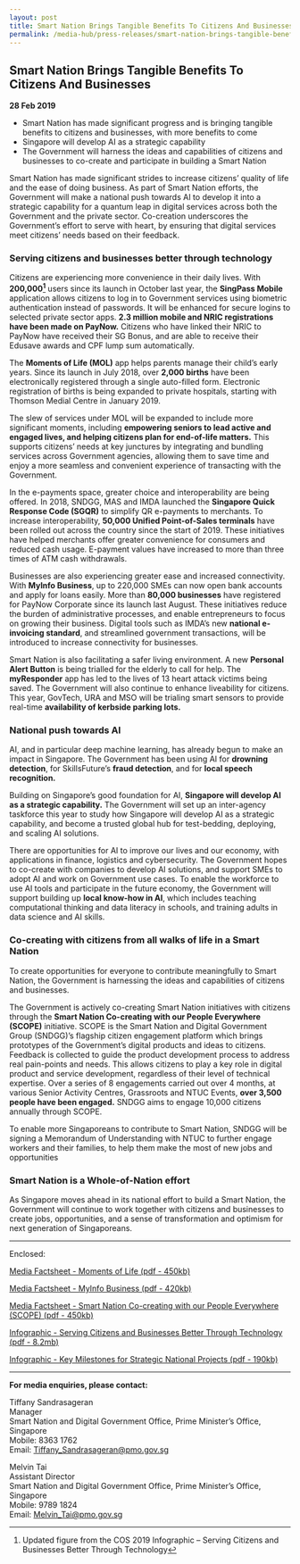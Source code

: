 ```yaml
---
layout: post
title: Smart Nation Brings Tangible Benefits To Citizens And Businesses
permalink: /media-hub/press-releases/smart-nation-brings-tangible-benefits-to-citizens-and-businesses/
---
```

## Smart Nation Brings Tangible Benefits To Citizens And Businesses

**28 Feb 2019**

* Smart Nation has made significant progress and is bringing tangible benefits to citizens and businesses, with more benefits to come
* Singapore will develop AI as a strategic capability
* The Government will harness the ideas and capabilities of citizens and businesses to co-create and participate in building a Smart Nation

Smart Nation has made significant strides to increase citizens’ quality of life and the ease of doing business. As part of Smart Nation efforts, the Government will make a national push towards AI to develop it into a strategic capability for a quantum leap in digital services across both the Government and the private sector. Co-creation underscores the Government’s effort to serve with heart, by ensuring that digital services meet citizens’ needs based on their feedback.

### Serving citizens and businesses better through technology

Citizens are experiencing more convenience in their daily lives. With **200,000[^1]** users since its launch in October last year, the **SingPass Mobile** application allows citizens to log in to Government services using biometric authentication instead of passwords. It will be enhanced for secure logins to selected private sector apps. **2.3 million mobile and NRIC registrations have been made on PayNow.** Citizens who have linked their NRIC to PayNow have received their SG Bonus, and are able to receive their Edusave awards and CPF lump sum automatically.

[^1]: Updated figure from the COS 2019 Infographic – Serving Citizens and Businesses Better Through Technology

The **Moments of Life (MOL)** app helps parents manage their child’s early years. Since its launch in July 2018, over **2,000 births** have been electronically registered through a single auto-filled form. Electronic registration of births is being expanded to private hospitals, starting with Thomson Medial Centre in January 2019.

The slew of services under MOL will be expanded to include more significant moments, including **empowering seniors to lead active and engaged lives, and helping citizens plan for end-of-life matters.** This supports citizens’ needs at key junctures by integrating and bundling services across Government agencies, allowing them to save time and enjoy a more seamless and convenient experience of transacting with the Government.

In the e-payments space, greater choice and interoperability are being offered. In 2018, SNDGG, MAS and IMDA launched the **Singapore Quick Response Code (SGQR)** to simplify QR e-payments to merchants. To increase interoperability, **50,000 Unified Point-of-Sales terminals** have been rolled out across the country since the start of 2019. These initiatives have helped merchants offer greater convenience for consumers and reduced cash usage. E-payment values have increased to more than three times of ATM cash withdrawals.

Businesses are also experiencing greater ease and increased connectivity. With **MyInfo Business**, up to 220,000 SMEs can now open bank accounts and apply for loans easily. More than **80,000 businesses** have registered for PayNow Corporate since its launch last August. These initiatives reduce the burden of administrative processes, and enable entrepreneurs to focus on growing their business. Digital tools such as IMDA’s new **national e-invoicing standard**, and streamlined government transactions, will be introduced to increase connectivity for businesses.

Smart Nation is also facilitating a safer living environment. A new **Personal Alert Button** is being trialled for the elderly to call for help. The **myResponder** app has led to the lives of 13 heart attack victims being saved. The Government will also continue to enhance liveability for citizens. This year, GovTech, URA and MSO will be trialing smart sensors to provide real-time **availability of kerbside parking lots.**

### National push towards AI

AI, and in particular deep machine learning, has already begun to make an impact in Singapore. The Government has been using AI for **drowning detection**, for SkillsFuture’s **fraud detection**, and for **local speech recognition.**

Building on Singapore’s good foundation for AI, **Singapore will develop AI as a strategic capability.** The Government will set up an inter-agency taskforce this year to study how Singapore will develop AI as a strategic capability, and become a trusted global hub for test-bedding, deploying, and scaling AI solutions.

There are opportunities for AI to improve our lives and our economy, with applications in finance, logistics and cybersecurity. The Government hopes to co-create with companies to develop AI solutions, and support SMEs to adopt AI and work on Government use cases. To enable the workforce to use AI tools and participate in the future economy, the Government will support building up **local know-how in AI**, which includes teaching computational thinking and data literacy in schools, and training adults in data science and AI skills.

### Co-creating with citizens from all walks of life in a Smart Nation

To create opportunities for everyone to contribute meaningfully to Smart Nation, the Government is harnessing the ideas and capabilities of citizens and businesses.

The Government is actively co-creating Smart Nation initiatives with citizens through the **Smart Nation Co-creating with our People Everywhere (SCOPE)** initiative. SCOPE is the Smart Nation and Digital Government Group (SNDGG)’s flagship citizen engagement platform which brings prototypes of the Government’s digital products and ideas to citizens. Feedback is collected to guide the product development process to address real pain-points and needs. This allows citizens to play a key role in digital product and service development, regardless of their level of technical expertise. Over a series of 8 engagements carried out over 4 months, at various Senior Activity Centres, Grassroots and NTUC Events, **over 3,500 people have been engaged.** SNDGG aims to engage 10,000 citizens annually through SCOPE.

To enable more Singaporeans to contribute to Smart Nation, SNDGG will be signing a Memorandum of Understanding with NTUC to further engage workers and their families, to help them make the most of new jobs and opportunities

### Smart Nation is a Whole-of-Nation effort

As Singapore moves ahead in its national effort to build a Smart Nation, the Government will continue to work together with citizens and businesses to create jobs, opportunities, and a sense of transformation and optimism for next generation of Singaporeans.

---

Enclosed:

[Media Factsheet - Moments of Life (pdf - 450kb)](/files/press-releases/2019/media-factsheet-moments-of-life-28feb2019.pdf)

[Media Factsheet - MyInfo Business (pdf - 420kb)](/files/press-releases/2019/media-factsheet-myinfo-business-28feb2019.pdf)

[Media Factsheet - Smart Nation Co-creating with our People Everywhere (SCOPE) (pdf - 450kb)](/files/press-releases/2019/media-factsheet-smart-nation-co-creating-with-our-people-everywhere-scope-28feb2019.pdf)

[Infographic - Serving Citizens and Businesses Better Through Technology (pdf - 8.2mb)](/files/press-releases/2019/infographic-serving-citizens-and-businesses-better-through-technology-28feb2019.pdf)

[Infographic - Key Milestones for Strategic National Projects (pdf - 190kb)](/files/press-releases/2019/infographic-key-milestones-for-strategic-national-projects-28feb2019.pdf)

---

**For media enquiries, please contact:**

Tiffany Sandrasageran<br>
Manager<br>
Smart Nation and Digital Government Office, Prime Minister’s Office, Singapore<br>
Mobile: 8363 1762<br>
Email: [Tiffany_Sandrasageran@pmo.gov.sg](mailto:Tiffany_Sandrasageran@pmo.gov.sg)

Melvin Tai<br>
Assistant Director<br>
Smart Nation and Digital Government Office, Prime Minister’s Office, Singapore<br>
Mobile: 9789 1824<br>
Email: [Melvin_Tai@pmo.gov.sg](mailto:Melvin_Tai@pmo.gov.sg)